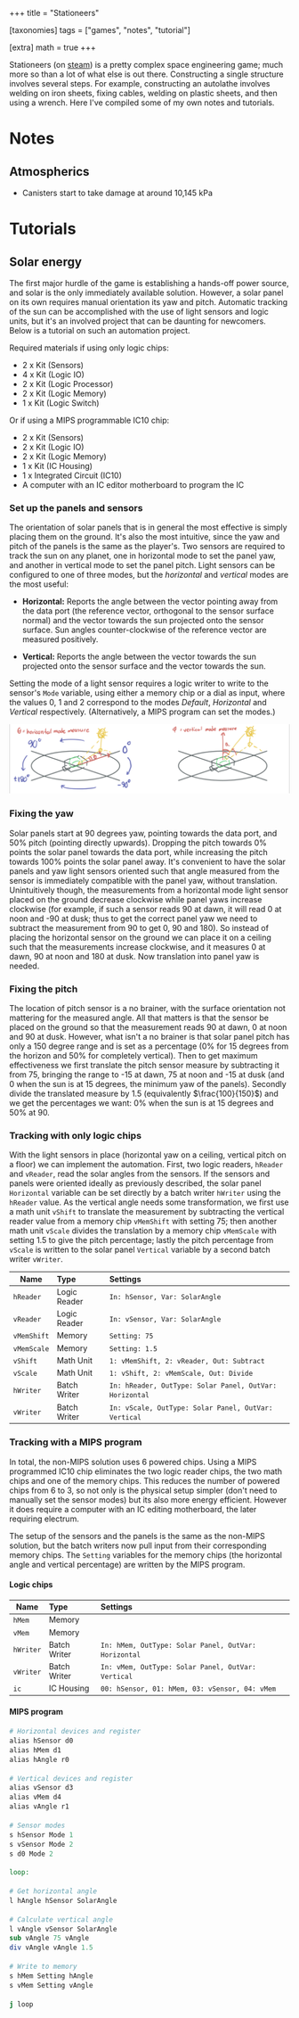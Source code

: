 +++
title = "Stationeers"

[taxonomies]
tags = ["games", "notes", "tutorial"]

[extra]
math = true
+++

Stationeers (on [steam](https://store.steampowered.com/app/544550/Stationeers/)) is a pretty complex
space engineering game; much more so than a lot of what else is out there. Constructing a single
structure involves several steps. For example, constructing an autolathe involves welding on iron
sheets, fixing cables, welding on plastic sheets, and then using a wrench. Here I've compiled some
of my own notes and tutorials.

<!-- more -->

# Notes

## Atmospherics

- Canisters start to take damage at around 10,145 kPa

# Tutorials

## Solar energy

The first major hurdle of the game is establishing a hands-off power source, and solar is the only
immediately available solution. However, a solar panel on its own requires manual orientation its
yaw and pitch. Automatic tracking of the sun can be accomplished with the use of light sensors
and logic units, but it's an involved project that can be daunting for newcomers. Below is a
tutorial on such an automation project.

Required materials if using only logic chips:

- 2 x Kit (Sensors)
- 4 x Kit (Logic IO)
- 2 x Kit (Logic Processor)
- 2 x Kit (Logic Memory)
- 1 x Kit (Logic Switch)

Or if using a MIPS programmable IC10 chip:

- 2 x Kit (Sensors)
- 2 x Kit (Logic IO)
- 2 x Kit (Logic Memory)
- 1 x Kit (IC Housing)
- 1 x Integrated Circuit (IC10)
- A computer with an IC editor motherboard to program the IC

### Set up the panels and sensors

The orientation of solar panels that is in general the most effective is simply placing them on the
ground. It's also the most intuitive, since the yaw and pitch of the panels is the same as the
player's. Two sensors are required to track the sun on any planet, one in horizontal mode to set the
panel yaw, and another in vertical mode to set the panel pitch. Light sensors can be configured to
one of three modes, but the *horizontal* and *vertical* modes are the most useful:

- **Horizontal:** Reports the angle between the vector pointing away from the data port (the
  reference vector, orthogonal to the sensor surface normal) and the vector towards the sun
  projected onto the sensor surface. Sun angles counter-clockwise of the reference vector are measured
  positively.

- **Vertical:** Reports the angle between the vector towards the sun projected onto the sensor
  surface and the vector towards the sun.

Setting the mode of a light sensor requires a logic writer to write to the sensor's `Mode` variable,
using either a memory chip or a dial as input, where the values 0, 1 and 2 correspond to the modes
*Default*, *Horizontal* and *Vertical* respectively. (Alternatively, a MIPS program can set the
modes.)

![Light sensors](sensors.jpg)

### Fixing the yaw

Solar panels start at 90 degrees yaw, pointing towards the data port, and 50% pitch (pointing
directly upwards). Dropping the pitch towards 0% points the solar panel towards the data port, while
increasing the pitch towards 100% points the solar panel away. It's convenient to have the solar
panels and yaw light sensors oriented such that angle measured from the sensor is immediately
compatible with the panel yaw, without translation. Unintuitively though, the measurements from a
horizontal mode light sensor placed on the ground decrease clockwise while panel yaws increase
clockwise (for example, if such a sensor reads 90 at dawn, it will read 0 at noon and -90 at dusk;
thus to get the correct panel yaw we need to subtract the measurement from 90 to get 0, 90 and 180).
So instead of placing the horizontal sensor on the ground we can place it on a ceiling such that the
measurements increase clockwise, and it measures 0 at dawn, 90 at noon and 180 at dusk. Now
translation into panel yaw is needed.

### Fixing the pitch

The location of pitch sensor is a no brainer, with the surface orientation not mattering for the
measured angle. All that matters is that the sensor be placed on the ground so that the measurement
reads 90 at dawn, 0 at noon and 90 at dusk. However, what isn't a no brainer is that solar panel
pitch has only a 150 degree range and is set as a percentage (0% for 15 degrees from the horizon and
50% for completely vertical). Then to get maximum effectiveness we first translate the pitch sensor
measure by subtracting it from 75, bringing the range to -15 at dawn, 75 at noon and -15 at dusk
(and 0 when the sun is at 15 degrees, the minimum yaw of the panels). Secondly divide the translated
measure by 1.5 (equivalently $\frac{100}{150}$) and we get the percentages we want: 0% when the sun
is at 15 degrees and 50% at 90.

### Tracking with only logic chips

With the light sensors in place (horizontal yaw on a ceiling, vertical pitch on a floor) we can
implement the automation. First, two logic readers, `hReader` and `vReader`, read the solar angles
from the sensors. If the sensors and panels were oriented ideally as previously described, the solar
panel `Horizontal` variable can be set directly by a batch writer `hWriter` using the `hReader`
value. As the vertical angle needs some transformation, we first use a math unit `vShift` to
translate the measurement by subtracting the vertical reader value from a memory chip `vMemShift`
with setting 75; then another math unit `vScale` divides the translation by a memory chip
`vMemScale` with setting 1.5 to give the pitch percentage; lastly the pitch percentage from `vScale`
is written to the solar panel `Vertical` variable by a second batch writer `vWriter`.

Name | Type | Settings
--- | :-- | :--
`hReader` | Logic Reader | `In: hSensor, Var: SolarAngle`
`vReader` | Logic Reader | `In: vSensor, Var: SolarAngle`
`vMemShift` | Memory | `Setting: 75`
`vMemScale` | Memory | `Setting: 1.5`
`vShift` | Math Unit | `1: vMemShift, 2: vReader, Out: Subtract`
`vScale` | Math Unit | `1: vShift, 2: vMemScale, Out: Divide`
`hWriter` | Batch Writer | `In: hReader, OutType: Solar Panel, OutVar: Horizontal`
`vWriter` | Batch Writer | `In: vScale, OutType: Solar Panel, OutVar: Vertical`

### Tracking with a MIPS program

In total, the non-MIPS solution uses 6 powered chips. Using a MIPS programmed IC10 chip eliminates
the two logic reader chips, the two math chips and one of the memory chips. This reduces the number
of powered chips from 6 to 3, so not only is the physical setup simpler (don't need to manually set
the sensor modes) but its also more energy efficient. However it does require a computer with an IC
editing motherboard, the later requiring electrum.

The setup of the sensors and the panels is the same as the non-MIPS solution, but the batch writers
now pull input from their corresponding memory chips. The `Setting` variables for the memory chips
(the horizontal angle and vertical percentage) are written by the MIPS program.

#### Logic chips

Name | Type | Settings
--- | :-- | :--
`hMem` | Memory |
`vMem` | Memory |
`hWriter` | Batch Writer | `In: hMem, OutType: Solar Panel, OutVar: Horizontal`
`vWriter` | Batch Writer | `In: vMem, OutType: Solar Panel, OutVar: Vertical`
`ic` | IC Housing | `00: hSensor, 01: hMem, 03: vSensor, 04: vMem`

#### MIPS program

``` mips
# Horizontal devices and register
alias hSensor d0
alias hMem d1
alias hAngle r0

# Vertical devices and register
alias vSensor d3
alias vMem d4
alias vAngle r1

# Sensor modes
s hSensor Mode 1
s vSensor Mode 2
s d0 Mode 2

loop:

# Get horizontal angle
l hAngle hSensor SolarAngle

# Calculate vertical angle
l vAngle vSensor SolarAngle
sub vAngle 75 vAngle
div vAngle vAngle 1.5

# Write to memory
s hMem Setting hAngle
s vMem Setting vAngle

j loop
```

